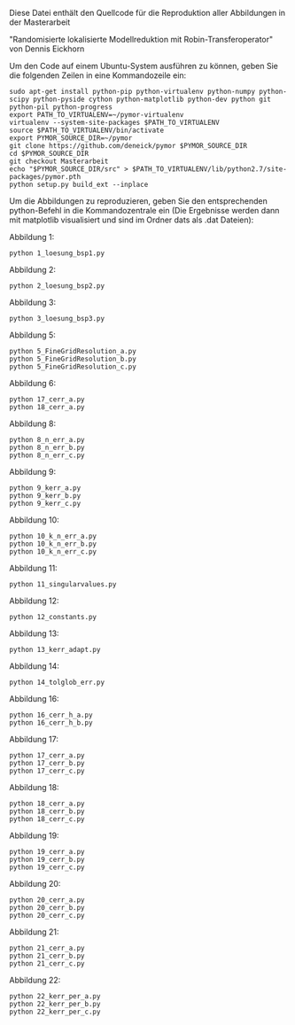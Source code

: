Diese Datei enthält den Quellcode für die Reproduktion aller Abbildungen in der Masterarbeit

"Randomisierte lokalisierte Modellreduktion mit Robin-Transferoperator"
von Dennis Eickhorn

Um den Code auf einem Ubuntu-System ausführen zu können, geben Sie die folgenden Zeilen in eine Kommandozeile ein:


    sudo apt-get install python-pip python-virtualenv python-numpy python-scipy python-pyside cython python-matplotlib python-dev python git python-pil python-progress
    export PATH_TO_VIRTUALENV=~/pymor-virtualenv
    virtualenv --system-site-packages $PATH_TO_VIRTUALENV
    source $PATH_TO_VIRTUALENV/bin/activate
    export PYMOR_SOURCE_DIR=~/pymor
    git clone https://github.com/deneick/pymor $PYMOR_SOURCE_DIR
    cd $PYMOR_SOURCE_DIR
    git checkout Masterarbeit
    echo "$PYMOR_SOURCE_DIR/src" > $PATH_TO_VIRTUALENV/lib/python2.7/site-packages/pymor.pth
    python setup.py build_ext --inplace


Um die Abbildungen zu reproduzieren, geben Sie den entsprechenden python-Befehl in die Kommandozentrale ein (Die Ergebnisse werden dann mit matplotlib visualisiert und sind im Ordner dats als .dat Dateien):

Abbildung 1:

    python 1_loesung_bsp1.py

Abbildung 2:

    python 2_loesung_bsp2.py

Abbildung 3:

    python 3_loesung_bsp3.py

Abbildung 5:

    python 5_FineGridResolution_a.py
    python 5_FineGridResolution_b.py
    python 5_FineGridResolution_c.py

Abbildung 6:

    python 17_cerr_a.py
    python 18_cerr_a.py

Abbildung 8:

    python 8_n_err_a.py
    python 8_n_err_b.py
    python 8_n_err_c.py

Abbildung 9:

    python 9_kerr_a.py
    python 9_kerr_b.py
    python 9_kerr_c.py

Abbildung 10:

    python 10_k_n_err_a.py
    python 10_k_n_err_b.py
    python 10_k_n_err_c.py

Abbildung 11:

    python 11_singularvalues.py

Abbildung 12:

    python 12_constants.py

Abbildung 13:

    python 13_kerr_adapt.py

Abbildung 14:

    python 14_tolglob_err.py

Abbildung 16:

    python 16_cerr_h_a.py
    python 16_cerr_h_b.py

Abbildung 17:

    python 17_cerr_a.py
    python 17_cerr_b.py
    python 17_cerr_c.py

Abbildung 18:

    python 18_cerr_a.py
    python 18_cerr_b.py
    python 18_cerr_c.py

Abbildung 19:

    python 19_cerr_a.py
    python 19_cerr_b.py
    python 19_cerr_c.py

Abbildung 20:
    
    python 20_cerr_a.py
    python 20_cerr_b.py
    python 20_cerr_c.py

Abbildung 21:

    python 21_cerr_a.py
    python 21_cerr_b.py
    python 21_cerr_c.py

Abbildung 22:

    python 22_kerr_per_a.py
    python 22_kerr_per_b.py
    python 22_kerr_per_c.py
